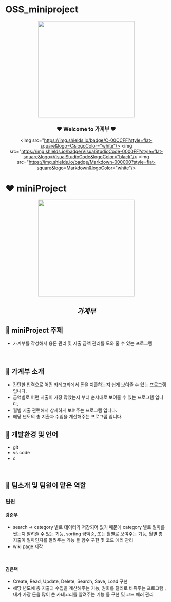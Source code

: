# OSS_miniproject

<div align="center">
<p align="center"><img src="https://cdn.pixabay.com/photo/2016/11/03/11/57/accountant-1794122_1280.png" height="300px" width="300px"></p>

 ### ❤️ Welcome to 가계부 ❤️
 
 <img src="https://img.shields.io/badge/C-00CCFF?style=flat-square&logo=C&logoColor="white"/>
 <img src="https://img.shields.io/badge/VisualStudioCode-0000FF?style=flat-square&logo=VisualStudioCode&logoColor="black"/>
 <img src="https://img.shields.io/badge/Markdown-000000?style=flat-square&logo=Markdown&logoColor="white"/>                                                                                                

</div>
    

# ❤️ miniProject

<div align="center"> 

<img src="https://cdn.pixabay.com/photo/2019/05/19/19/33/calculator-4214954_1280.jpg" height="300px" width="300px">
 
  ## *가계부*  
</div>
  
## 🙈 miniProject 주제
 - 가계부를 작성해서 용돈 관리 및 지출 금액 관리를 도와 줄 수 있는 프로그램

<br/>

## 🙈 가계부 소개
  - 간단한 입력으로 어떤 카테고리에서 돈을 지출하는지 쉽게 보여줄 수 있는 프로그램 입니다.
  - 금액별로 어떤 지출이 가장 많았는지 부터 순서대로 보여줄 수 있는 프로그램 입니다.
  - 월별 지출 관련해서 상세하게 보여주는 프로그램 입니다.
  - 해당 년도의 총 지출과 수입을 계산해주는 프로그램 입니다.
  
  
## 🙈 개발환경 및 언어
  - git 
  - vs code
  - c

<br/>

## 🙈 팀소개 및 팀원이 맡은 역할
### 팀원
 #### 강준우
  - search -> category 별로 데이터가 저장되어 있기 때문에 category 별로 얼마를 썻는지 알려줄 수 있는 기능, sorting 금액순, 또는 월별로 보여주는 기능, 월별 총 지출이 얼마인지를 알려주는 기능 들 함수 구현 및 코드 에러 관리
  - wiki page 제작
  

<br/>

#### 김은택
 - Create, Read, Update, Delete, Search, Save, Load 구현
 - 해당 년도에 총 지출과 수입을 계산해주는 기능, 원화를 달러로 바꿔주는 프로그램 , 내가 가장 돈을 많이 쓴 카테고리를 알려주는 기능 들 구현 및 코드 에러 관리

